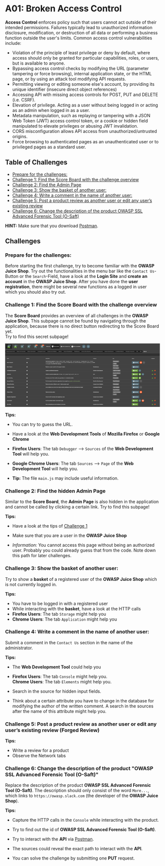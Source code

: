 # A01: Broken Access Control

**Access Control** enforces policy such that users cannot act outside of their intended permissions. Failures typically lead to unauthorized information disclosure, modification, or destruction of all data or performing a business function outside the user's limits. Common access control vulnerabilities include:

* Violation of the principle of least privilege or deny by default, where access should only be granted for particular capabilities, roles, or users, but is available to anyone.
* Bypassing access control checks by modifying the URL (parameter tampering or force browsing), internal application state, or the HTML page, or by using an attack tool modifying API requests.
* Permitting viewing or editing someone else's account, by providing its unique identifier (insecure direct object references)
* Accessing API with missing access controls for POST, PUT and DELETE (i.e. CSRF).
* Elevation of privilege. Acting as a user without being logged in or acting as an admin when logged in as a user.
* Metadata manipulation, such as replaying or tampering with a JSON Web Token (JWT) access control token, or a cookie or hidden field manipulated to elevate privileges or abusing JWT invalidation.
* CORS misconfiguration allows API access from unauthorized/untrusted origins.
* Force browsing to authenticated pages as an unauthenticated user or to privileged pages as a standard user.

## Table of Challenges

   * [Prepare for the challenges:](#prepare-for-the-challenges)
   * [Challenge 1: Find the Score Board with the challenge overview](#challenge-1-find-the-score-board-with-the-challenge-overview)
   * [Challenge 2: Find the Admin Page](#challenge-2-find-the-admin-page)
   * [Challenge 3: Show the basket of another user:](#challenge-3-show-the-basket-of-another-user)
   * [Challenge 4: Write a comment in the name of another user:](#challenge-4-write-a-comment-in-the-name-of-another-user)
   * [Challenge 5: Post a product review as another user or edit any user’s existing review](#challenge-5-post-a-product-review-as-another-user-or-edit-any-users-existing-review-forged-review)
   * [Challenge 6: Change the description of the product OWASP SSL Advanced Forensic Tool (O-Saft)](#challenge-6-change-the-description-of-the-product-owasp-ssl-advanced-forensic-tool-o-saft)

**HINT:** Make sure that you download [Postman](https://www.getpostman.com/apps).

## Challenges

### Prepare for the challenges:
Before starting the first challenge, try to become familiar with the **OWASP Juice Shop**. Try out the functionalities in the menu bar like the `Contact Us`-Button or the `Search`-Field, have a look at the **Login Site** and **create an account** in the **OWASP Juice Shop**. After you have done the **user registration**, there might be several new functions as a logged in user which you should also try out. 

### Challenge 1: Find the Score Board with the challenge overview

The **Score Board** provides an overview of all challenges in the **OWASP Juice Shop**. This subpage cannot be found by navigating through the application, because there is no direct button redirecting to the Score Board yet.  
Try to find this secret subpage!

![alt score-board](images/score-board.png "Score Board")

**Tips:**

- You can try to guess the URL.

- Have a look at the **Web Development Tools** of **Mozilla Firefox** or **Google Chrome**

- **Firefox Users**: The tab `Debugger` --> `Sources` of the **Web Development Tool** will help you.  
- **Google Chrome Users**: The tab `Sources` --> `Page` of the **Web Development Tool** will help you.

- **Tip:** The file `main.js` may include useful information.

### Challenge 2: Find the hidden Admin Page
Similar to the **Score Board**, the **Admin Page** is also hidden in the application and cannot be called by clicking a certain link. Try to find this subpage!

**Tips:**

- Have a look at the tips of [Challenge 1](#challenge-1-find-the-score-board-with-the-challenge-overview)

- Make sure that you are a user in the **OWASP Juice Shop**

- *Information:* You cannot access this page without being an authorized user. Probably you could already guess that from the code. Note down this path for later challenges.

### Challenge 3: Show the basket of another user:
Try to show a **basket** of a registered user of the **OWASP Juice Shop** which is not currently logged in.

**Tips:**

- You have to be logged in with a registered user
- While interacting with the **basket**, have a look at the HTTP calls
- **Firefox Users**: The tab `Storage` might help you  
- **Chrome Users**: The tab `Application` might help you

### Challenge 4: Write a comment in the name of another user:
Submit a comment in the `Contact Us` section in the name of the administrator.

**Tips:**

- The **Web Development Tool** could help you

- **Firefox Users**: The tab `Console` might help you.  
**Chrome Users**: The tab `Elements` might help you.

- Search in the source for hidden input fields.

- Think about a certain attribute you have to change in the database for modifying the author of the written comment. A search in the sources after the name of this attribute might help you.

### Challenge 5: Post a product review as another user or edit any user’s existing review (Forged Review)

**Tips:**

- Write a review for a product
- Observe the Network tabs 


### Challenge 6: Change the description of the product "OWASP SSL Advanced Forensic Tool (O-Saft)"
Replace the description of the product **OWASP SSL Advanced Forensic Tool (O-Saft)**. The description should only consist of the word `More...`, which links to `https://owasp.slack.com` (the developer of the **OWASP Juice Shop**).

**Tips:**

- Capture the HTTP calls in the `Console` while interacting with the product.

- Try to find out the id of **OWASP SSL Advanced Forensic Tool (O-Saft)**.

- Try to interact with the **API** via [Postman](https://www.getpostman.com/apps).

- The sources could reveal the exact path to interact with the **API**.

- You can solve the challenge by submitting one **PUT** request.
